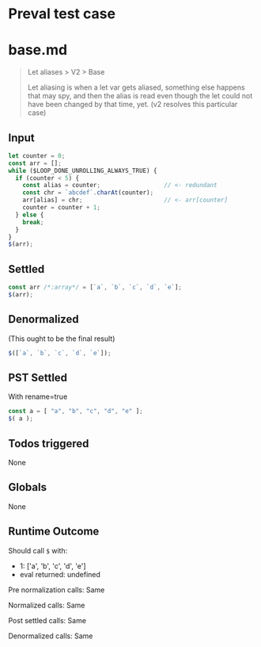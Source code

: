 # Preval test case

# base.md

> Let aliases > V2 > Base
>
> Let aliasing is when a let var gets aliased, something else happens that may spy, and then 
> the alias is read even though the let could not have been changed by that time, yet.
> (v2 resolves this particular case)

## Input

`````js filename=intro
let counter = 0;
const arr = [];
while ($LOOP_DONE_UNROLLING_ALWAYS_TRUE) {
  if (counter < 5) {
    const alias = counter;                  // <- redundant
    const chr = `abcdef`.charAt(counter);
    arr[alias] = chr;                       // <- arr[counter]
    counter = counter + 1;
  } else {
    break;
  }
}
$(arr);
`````


## Settled


`````js filename=intro
const arr /*:array*/ = [`a`, `b`, `c`, `d`, `e`];
$(arr);
`````


## Denormalized
(This ought to be the final result)

`````js filename=intro
$([`a`, `b`, `c`, `d`, `e`]);
`````


## PST Settled
With rename=true

`````js filename=intro
const a = [ "a", "b", "c", "d", "e" ];
$( a );
`````


## Todos triggered


None


## Globals


None


## Runtime Outcome


Should call `$` with:
 - 1: ['a', 'b', 'c', 'd', 'e']
 - eval returned: undefined

Pre normalization calls: Same

Normalized calls: Same

Post settled calls: Same

Denormalized calls: Same

